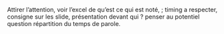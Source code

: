 Attirer l’attention,
 voir l’excel de qu’est ce qui est noté, ;
 timing a respecter, 
 consigne sur les slide,
 présentation devant qui ?
 penser au potentiel question
 répartition du temps de parole.